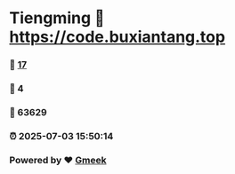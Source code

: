 # Tiengming :link: https://code.buxiantang.top 
### :page_facing_up: [17](https://code.buxiantang.top/tag.html) 
### :speech_balloon: 4 
### :hibiscus: 63629 
### :alarm_clock: 2025-07-03 15:50:14 
### Powered by :heart: [Gmeek](https://github.com/Meekdai/Gmeek)
